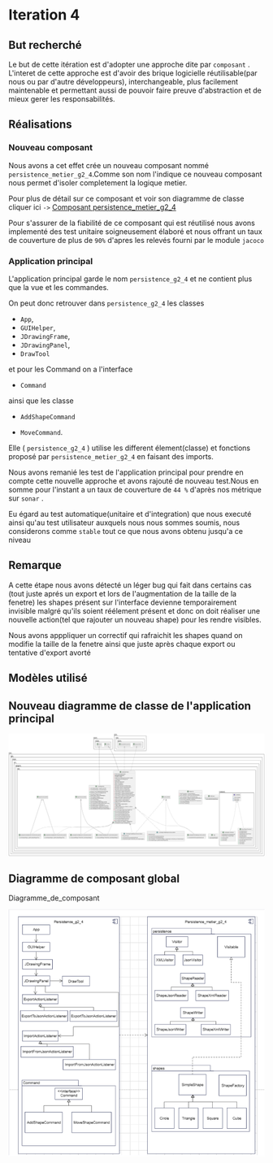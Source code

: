 # Iteration 4 


## But recherché
Le but de cette itération est d'adopter une approche dite par `composant` . L'interet de cette approche est d'avoir des brique logicielle réutilisable(par nous ou par d'autre développeurs), interchangeable, plus facilement maintenable et permettant aussi de pouvoir faire preuve d'abstraction et de mieux gerer les responsabilités.

## Réalisations
### Nouveau composant
Nous avons a cet effet crée un nouveau composant nommé `persistence_metier_g2_4`.Comme son nom l'indique ce nouveau composant nous permet d'isoler completement la logique metier.

Pour plus de détail sur ce composant et voir son diagramme de classe cliquer ici `->` [Composant persistence_metier_g2_4](ComposantPersistenceMetier.md) 

Pour s'assurer de la fiabilité de ce composant qui est réutilisé nous avons implementé des test unitaire soigneusement élaboré et nous offrant un taux de couverture de plus de `90%` d'apres les relevés fourni par le module `jacoco` 

### Application principal
L'application principal garde le nom `persistence_g2_4` et ne contient plus que la vue et les commandes. 

On peut donc retrouver dans `persistence_g2_4` les classes 
- `App`, 
- `GUIHelper`, 
- `JDrawingFrame`, 
- `JDrawingPanel`, 
- `DrawTool` 

et pour les Command on a l'interface 
- `Command` 

ainsi que les classe 
- `AddShapeCommand` 
 
- `MoveCommand`.  

Elle ( `persistence_g2_4` ) utilise les different élement(classe) et fonctions proposé par `persistence_metier_g2_4` en faisant des imports.

Nous avons remanié les test de l'application principal pour prendre en compte cette nouvelle approche et avons rajouté de nouveau test.Nous en somme pour l'instant a un taux de couverture de `44 %`  d'après nos métrique sur `sonar` .

Eu égard au test automatique(unitaire et d'integration) que nous executé ainsi qu'au test utilisateur auxquels nous nous sommes soumis, nous considerons comme `stable` tout ce que nous avons obtenu jusqu'a ce niveau

## Remarque 

A cette étape nous avons détecté un léger bug qui fait dans certains cas (tout juste aprés un export et lors de l'augmentation de la taille de la fenetre) les shapes présent sur l'interface devienne temporairement invisible malgré qu'ils soient réélement présent et donc on doit réaliser une nouvelle action(tel que rajouter un nouveau shape) pour les rendre visibles.

Nous avons apppliquer un correctif qui rafraichit les shapes quand on modifie la taille de la fenetre ainsi que juste après chaque export ou tentative d'export avorté

## Modèles utilisé

## Nouveau diagramme de classe de l'application principal

<img title="a title" alt="Alt text" src="conception\image\Diagramme_composant_principal_persistence_g2_4.png">

## Diagramme de composant global
Diagramme_de_composant

<img title="a title" alt="Alt text" src="conception\image\Diagramme_de_composant.png">
